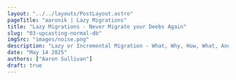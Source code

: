 ```yaml
---
layout: "../../layouts/PostLayout.astro"
pageTitle: "aaronik | Lazy Migrations"
title: "Lazy Migrations - Never Migrate your Deebs Again"
slug: "03-upcasting-normal-db"
imgSrc: "images/noise.png"
description: "Lazy or Incremental Migration - What, Why, How, What, And Why"
date: "May 14 2025"
authors: ["Aaron Sullivan"]
draft: true
---
```




